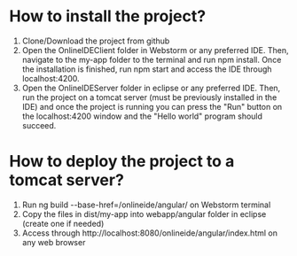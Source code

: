 # How to install the project?
1. Clone/Download the project from github
2. Open the OnlineIDEClient folder in Webstorm or any preferred IDE. Then, navigate to the my-app folder to the terminal
and run npm install. 
Once the installation is finished, run npm start and access the IDE through localhost:4200.
3. Open the OnlineIDEServer folder in eclipse or any preferred IDE. Then, run the project on a tomcat server 
(must be previously installed in the IDE) and once the project is running you can press the "Run" button on 
the localhost:4200 window and the "Hello world" program should succeed.
# How to deploy the project to a tomcat server?
1. Run ng build --base-href=/onlineide/angular/ on Webstorm terminal
2. Copy the files in dist/my-app into webapp/angular folder in eclipse (create one if needed)
3. Access through http://localhost:8080/onlineide/angular/index.html on any web browser

